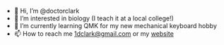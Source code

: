 - 👋 Hi, I’m @doctorclark
- 👀 I’m interested in biology (I teach it at a local college!)
- 🌱 I’m currently learning QMK for my new mechanical keyboard hobby
- 📫 How to reach me 1dclark@gmail.com or my [website](http://danclark.me)

<!---
doctorclark/doctorclark is a ✨ special ✨ repository because its `README.md` (this file) appears on your GitHub profile.
You can click the Preview link to take a look at your changes.
--->
